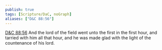 ```yaml
---
publish: true
tags: [Scripture/DaC, noGraph]
aliases: ["D&C 88:56"]
---
```

[D&C 88:56](https://churchofjesuschrist.org/study/scriptures/dc-testament/dc/88?lang=eng&id=p56#p56) And the lord of the field went unto the first in the first hour, and tarried with him all that hour, and he was made glad with the light of the countenance of his lord.
